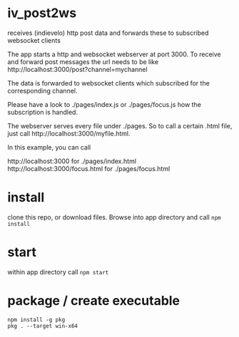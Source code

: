 # iv_post2ws
receives (indievelo) http post data and forwards these to subscribed websocket clients

The app starts a http and websocket webserver at port 3000. 
To receive and forward post messages the url needs to be like http://localhost:3000/post?channel=mychannel

The data is forwarded to websocket clients which subscribed for the corresponding channel.

Please have a look to ./pages/index.js or ./pages/focus.js how the subscription is handled.

The webserver serves every file under ./pages. So to call a certain .html file, just call http://localhost:3000/myfile.html.

In this example, you can call

http://localhost:3000 for ./pages/index.html
http://localhost:3000/focus.html for ./pages/focus.html

# install 
clone this repo, or download files. Browse into app directory and call
`npm install`

# start
within app directory call
`npm start`

# package / create executable
```
npm install -g pkg
pkg . --target win-x64
```
